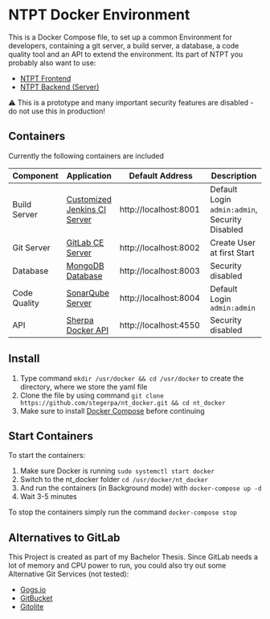 # NTPT Docker Environment

This is a Docker Compose file, to set up a common Environment for developers, containing a git server, a build server, a database, a code quality tool and an API to extend the environment. Its part of NTPT you probably also want to use:
* [NTPT Frontend](https://github.com/stegerpa/ntpt_frontend_react)
* [NTPT Backend (Server)](https://github.com/stegerpa/ntpt_camunda_server)

:warning: This is a prototype and many important security features are disabled - do not use this in production!

## Containers

Currently the following containers are included

Component | Application | Default Address | Description
---|---|---|---
Build Server | [Customized Jenkins CI Server](https://hub.docker.com/r/stegerpa/jenkins/) | http://localhost:8001 | Default Login `admin:admin`, Security Disabled
Git Server | [GitLab CE Server](https://hub.docker.com/r/gitlab/gitlab-ce/) | http://localhost:8002 | Create User at first Start
Database | [MongoDB Database](https://hub.docker.com/_/mongo/) | http://localhost:8003 | Security disabled
Code Quality | [SonarQube Server](https://hub.docker.com/_/sonarqube/) | http://localhost:8004 | Default Login `admin:admin`
API | [Sherpa Docker API](https://hub.docker.com/r/djenriquez/sherpa/) | http://localhost:4550 | Security disabled

## Install
1. Type command `mkdir /usr/docker && cd /usr/docker` to create the directory, where we store the yaml file
2. Clone the file by using command `git clone https://github.com/stegerpa/nt_docker.git && cd nt_docker`
3. Make sure to install [Docker Compose](https://github.com/docker/compose/releases) before continuing

## Start Containers
To start the containers:
1. Make sure Docker is running
`sudo systemctl start docker`
2. Switch to the nt_docker folder
`cd /usr/docker/nt_docker`
3. And run the containers (in Background mode) with
`docker-compose up -d`
4. Wait 3-5 minutes

To stop the containers simply run the command `docker-compose stop`

## Alternatives to GitLab
This Project is created as part of my Bachelor Thesis. Since GitLab needs a lot of memory and CPU power to run, you could also try out some Alternative Git Services (not tested):
* [Gogs.io](https://gogs.io/)
* [GitBucket](https://github.com/gitbucket/gitbucket)
* [Gitolite](http://gitolite.com/gitolite/)
